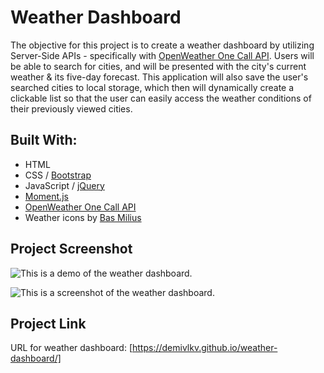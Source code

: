 # Weather Dashboard
The objective for this project is to create a weather dashboard by utilizing Server-Side APIs - specifically with [OpenWeather One Call API](https://openweathermap.org/). Users will be able to search for cities, and will be presented with the city's current weather & its five-day forecast. This application will also save the user's  searched cities to local storage, which then will dynamically create a clickable list so that the user can easily access the weather conditions of their previously viewed cities.

## Built With:
- HTML
- CSS / [Bootstrap](https://getbootstrap.com/)
- JavaScript / [jQuery](https://jquery.com/)
- [Moment.js](https://momentjs.com/)
- [OpenWeather One Call API](https://openweathermap.org/)
- Weather icons by [Bas Milius](https://github.com/basmilius/weather-icons)

## Project Screenshot
![This is a demo of the weather dashboard.](/../main/assets/images/demo.gif)

![This is a screenshot of the weather dashboard.](/../main/assets/images/screenshot.png)

## Project Link
URL for weather dashboard: [https://demivlkv.github.io/weather-dashboard/]